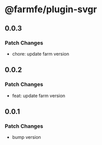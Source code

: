 # @farmfe/plugin-svgr

## 0.0.3

### Patch Changes

- chore: update farm version

## 0.0.2

### Patch Changes

- feat: update farm version

## 0.0.1

### Patch Changes

- bump version
